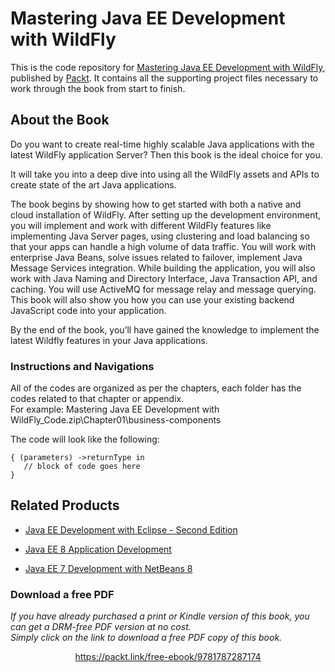 # Mastering Java EE Development with WildFly
This is the code repository for [Mastering Java EE Development with WildFly](https://www.packtpub.com/web-development/mastering-java-ee-development-wildfly-10?utm_source=github&utm_medium=repository&utm_campaign=9781787287174), published by [Packt](https://www.packtpub.com/). It contains all the supporting project files necessary to work through the book from start to finish.
## About the Book
Do you want to create real-time highly scalable Java applications with the latest WildFly application Server? Then this book is the ideal choice for you.

It will take you into a deep dive into using all the WildFly assets and APIs to create state of the art Java applications.

The book begins by showing how to get started with both a native and cloud installation of WildFly. After setting up the development environment, you will implement and work with different WildFly features like implementing Java Server pages, using clustering and load balancing so that your apps can handle a high volume of data traffic. You will work with enterprise Java Beans, solve issues related to failover, implement Java Message Services integration. While building the application, you will also work with Java Naming and Directory Interface, Java Transaction API, and caching. You will use ActiveMQ for message relay and message querying. This book will also show you how you can use your existing backend JavaScript code into your application.

By the end of the book, you’ll have gained the knowledge to implement the latest Wildfly features in your Java applications.
### Instructions and Navigations
All of the codes are organized as per the chapters, each folder has the codes related to that chapter or appendix.                   
For example:  Mastering Java EE Development with WildFly_Code.zip\Chapter01\business-components



The code will look like the following:
```
{ (parameters) ->returnType in 
   // block of code goes here 
}
```

## Related Products
 
  
* [Java EE Development with Eclipse - Second Edition](https://www.packtpub.com/application-development/java-ee-development-eclipse-second-edition?utm_source=github&utm_medium=repository&utm_campaign=9781785285349)
  
  
* [Java EE 8 Application Development](https://www.packtpub.com/application-development/java-ee-8-application-development?utm_source=github&utm_medium=repository&utm_campaign=9781788293679)
  
  
* [Java EE 7 Development with NetBeans 8](https://www.packtpub.com/application-development/java-ee-7-development-netbeans-8?utm_source=github&utm_medium=repository&utm_campaign=9781783983520)
  


### Download a free PDF

 <i>If you have already purchased a print or Kindle version of this book, you can get a DRM-free PDF version at no cost.<br>Simply click on the link to download a free PDF copy of this book.</i>
<p align="center"> <a href="https://packt.link/free-ebook/9781787287174">https://packt.link/free-ebook/9781787287174 </a> </p>